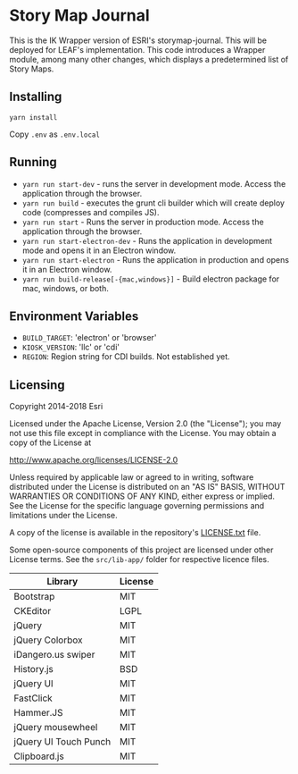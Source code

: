 Story Map Journal
=================

This is the IK Wrapper version of ESRI's storymap-journal. This will be deployed for LEAF's implementation. This code introduces a Wrapper module, among many other changes, which displays a predetermined list of Story Maps.

## Installing

`yarn install`

Copy `.env` as `.env.local`

## Running

 - `yarn run start-dev` - runs the server in development mode. Access the application through the browser.
 - `yarn run build` - executes the grunt cli builder which will create deploy code (compresses and compiles JS).
 - `yarn run start` - Runs the server in production mode. Access the application through the browser.
 - `yarn run start-electron-dev` - Runs the application in development mode and opens it in an Electron window.
 - `yarn run start-electron` - Runs the application in production and opens it in an Electron window.
 - `yarn run build-release[-{mac,windows}]` - Build electron package for mac, windows, or both.

## Environment Variables
 - `BUILD_TARGET`: 'electron' or 'browser'
 - `KIOSK_VERSION`: 'llc' or 'cdi'
 - `REGION`: Region string for CDI builds. Not established yet.

## Licensing
Copyright 2014-2018 Esri

Licensed under the Apache License, Version 2.0 (the "License");
you may not use this file except in compliance with the License.
You may obtain a copy of the License at

   http://www.apache.org/licenses/LICENSE-2.0

Unless required by applicable law or agreed to in writing, software
distributed under the License is distributed on an "AS IS" BASIS,
WITHOUT WARRANTIES OR CONDITIONS OF ANY KIND, either express or implied.
See the License for the specific language governing permissions and
limitations under the License.

A copy of the license is available in the repository's [LICENSE.txt](LICENSE.txt) file.

Some open-source components of this project are licensed under other License terms. See the `src/lib-app/` folder for respective licence files.

| Library               | License   |
| --------------------- | --------- |
| Bootstrap       | MIT     |
| CKEditor        | LGPL    |
| jQuery        | MIT     |
| jQuery Colorbox     | MIT     |
| iDangero.us swiper  | MIT     |
| History.js      | BSD     |
| jQuery UI       | MIT     |
| FastClick       | MIT     |
| Hammer.JS       | MIT     |
| jQuery mousewheel   | MIT     |
| jQuery UI Touch Punch | MIT     |
| Clipboard.js          | MIT       |
